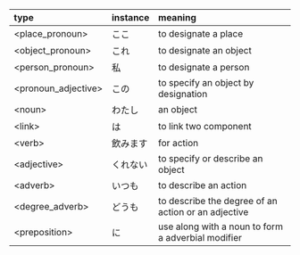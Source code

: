 
|type | instance |meaning|
|:---|:---|:---|
|\<place_pronoun\> |ここ|to designate a place|
| \<object_pronoun\> | これ | to designate an object |
| \<person_pronoun\> | 私 | to designate a person |
| \<pronoun_adjective\> | この|to specify an object by designation |
| \<noun\> | わたし | an object |
| \<link\> | は | to link two component |
| \<verb\> | 飲みます | for action |
|\<adjective\> |くれない|to specify or describe an object|
|\<adverb\> | いつも|to describe an action|
|\<degree_adverb\> |どうも |to describe the degree of an action or an adjective|
|\<preposition\> | に|use along with a noun to form a adverbial modifier|